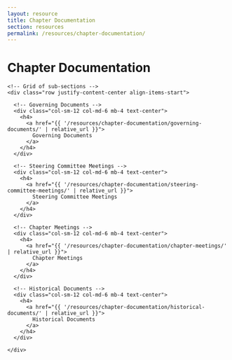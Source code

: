 ```yaml
---
layout: resource
title: Chapter Documentation
section: resources
permalink: /resources/chapter-documentation/
---
```


# Chapter Documentation  

    <!-- Grid of sub-sections -->
    <div class="row justify-content-center align-items-start">

      <!-- Governing Documents -->
      <div class="col-sm-12 col-md-6 mb-4 text-center">
        <h4>
          <a href="{{ '/resources/chapter-documentation/governing-documents/' | relative_url }}">
            Governing Documents
          </a>
        </h4>
      </div>

      <!-- Steering Committee Meetings -->
      <div class="col-sm-12 col-md-6 mb-4 text-center">
        <h4>
          <a href="{{ '/resources/chapter-documentation/steering-committee-meetings/' | relative_url }}">
            Steering Committee Meetings
          </a>
        </h4>
      </div>

      <!-- Chapter Meetings -->
      <div class="col-sm-12 col-md-6 mb-4 text-center">
        <h4>
          <a href="{{ '/resources/chapter-documentation/chapter-meetings/' | relative_url }}">
            Chapter Meetings
          </a>
        </h4>
      </div>

      <!-- Historical Documents -->
      <div class="col-sm-12 col-md-6 mb-4 text-center">
        <h4>
          <a href="{{ '/resources/chapter-documentation/historical-documents/' | relative_url }}">
            Historical Documents
          </a>
        </h4>
      </div>

    </div>
  </div>

